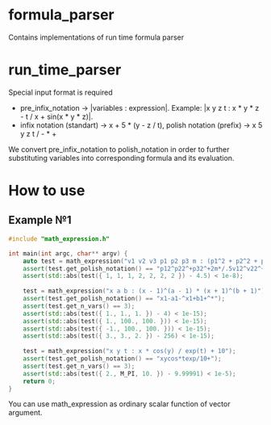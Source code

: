 # formula_parser

Contains implementations of run time formula parser

# run_time_parser

Special input format is required 
* pre_infix_notation -> |variables : expression|. Example: |x y z t : x * y * z - t / x + sin(x * y * z)|.
* infix notation (standart) -> x + 5 * (y - z / t), polish notation (prefix) -> x 5 y z t / - * +
  
We convert pre_infix_notation to polish_notation in order to further substituting variables into corresponding formula and its evaluation.

# How to use
## Example №1
```c++
#include "math_expression.h"

int main(int argc, char** argv) {
	auto test = math_expression("v1 v2 v3 p1 p2 p3 m : (p1^2 + p2^2 + p3^2) / (2 * m) + .5 * (v1^2 + v2^2 + v3^2) ");
	assert(test.get_polish_notation() == "p12^p22^+p32^+2m*/.5v12^v22^+v32^+*+" && test.get_n_vars() == 7);
	assert(std::abs(test({ 1, 1, 1, 2, 2, 2, 2 }) - 4.5) < 1e-8);
	
	test = math_expression("x a b : (x - 1)^(a - 1) * (x + 1)^(b + 1)");
	assert(test.get_polish_notation() == "x1-a1-^x1+b1+^*");
	assert(test.get_n_vars() == 3);
	assert(std::abs(test({ 1., 1., 1. }) - 4) < 1e-15);
	assert(std::abs(test({ 1., 100., 100. })) < 1e-15);
	assert(std::abs(test({ -1., 100., 100. })) < 1e-15);
	assert(std::abs(test({ 3., 3., 2. }) - 256) < 1e-15);
	
	test = math_expression("x y t : x * cos(y) / exp(t) + 10");
	assert(test.get_polish_notation() == "xycos*texp/10+");
	assert(test.get_n_vars() == 3);
	assert(std::abs(test({ 2., M_PI, 10. }) - 9.99991) < 1e-5);
	return 0;
}
```

You can use math_expression as ordinary scalar function of vector argument.
